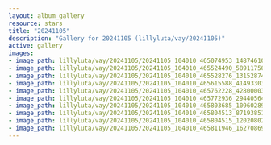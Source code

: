 ```yaml
---
layout: album_gallery
resource: stars
title: "20241105"
description: "Gallery for 20241105 (lillyluta/vay/20241105)"
active: gallery
images:
- image_path: lillyluta/vay/20241105/20241105_104010_465074953_1487461092644013_4177559299197244432_n.jpg
- image_path: lillyluta/vay/20241105/20241105_104010_465524490_589117500458775_2195923898729821953_n.jpg
- image_path: lillyluta/vay/20241105/20241105_104010_465528276_1315287466169462_73961985460880398_n.jpg
- image_path: lillyluta/vay/20241105/20241105_104010_465615588_414933034997208_8996591844516424707_n.jpg
- image_path: lillyluta/vay/20241105/20241105_104010_465762228_428000036788299_3519739225537988747_n.jpg
- image_path: lillyluta/vay/20241105/20241105_104010_465772936_2944056435746238_3630568686678485163_n.jpg
- image_path: lillyluta/vay/20241105/20241105_104010_465803685_1096028948546547_828015351323350105_n.jpg
- image_path: lillyluta/vay/20241105/20241105_104010_465804513_871938518418403_8654247045529299259_n.jpg
- image_path: lillyluta/vay/20241105/20241105_104010_465804515_1202080291089316_4410910282728971292_n.jpg
- image_path: lillyluta/vay/20241105/20241105_104010_465811946_1627086978210634_4454373857844573769_n.jpg
---
```

